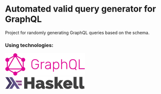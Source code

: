 # Automated valid query generator for GraphQL

Project for randomly generating GraphQL queries based on the schema.

### Using technologies:

![](./images/graphql.png)
![](./images/haskell.png)
